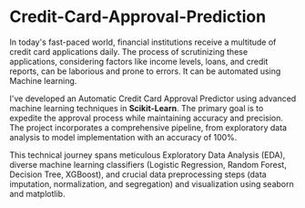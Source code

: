 # Credit-Card-Approval-Prediction

In today's fast-paced world, financial institutions receive a multitude of credit card applications daily. The process of scrutinizing these applications, considering factors like income levels, loans, and credit reports, can be laborious and prone to errors. It can be automated using Machine learning.

I've developed an Automatic Credit Card Approval Predictor using advanced machine learning techniques in **Scikit-Learn**. The primary goal is to expedite the approval process while maintaining accuracy and precision. The project incorporates a comprehensive pipeline, from exploratory data analysis to model implementation with an accuracy of 100%.

This technical journey spans meticulous Exploratory Data Analysis (EDA), diverse machine learning classifiers (Logistic Regression, Random Forest, Decision Tree, XGBoost), and crucial data preprocessing steps (data imputation, normalization, and segregation) and visualization using seaborn and matplotlib.
